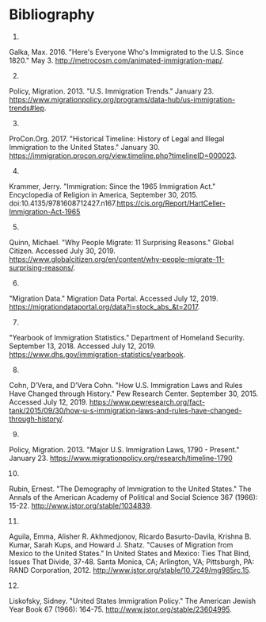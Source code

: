 # Bibliography

1.
Galka, Max. 2016. "Here's Everyone Who's Immigrated to the U.S. Since 1820." May 3. http://metrocosm.com/animated-immigration-map/.

2.
Policy, Migration. 2013. "U.S. Immigration Trends." January 23. https://www.migrationpolicy.org/programs/data-hub/us-immigration-trends#lep.

3.
ProCon.Org. 2017. "Historical Timeline: History of Legal and Illegal Immigration to the United States." January 30. https://immigration.procon.org/view.timeline.php?timelineID=000023.

4.
Krammer, Jerry. "Immigration: Since the 1965 Immigration Act." Encyclopedia of Religion in America, September 30, 2015. doi:10.4135/9781608712427.n167.https://cis.org/Report/HartCeller-Immigration-Act-1965

5.
Quinn, Michael. "Why People Migrate: 11 Surprising Reasons." Global Citizen. Accessed July 30, 2019. https://www.globalcitizen.org/en/content/why-people-migrate-11-surprising-reasons/.

6.
"Migration Data." Migration Data Portal. Accessed July 12, 2019. https://migrationdataportal.org/data?i=stock_abs_&t=2017.

7.
"Yearbook of Immigration Statistics." Department of Homeland Security. September 13, 2018. Accessed July 12, 2019. https://www.dhs.gov/immigration-statistics/yearbook.

8.
Cohn, D’Vera, and D’Vera Cohn. "How U.S. Immigration Laws and Rules Have Changed through History." Pew Research Center. September 30, 2015. Accessed July 12, 2019. https://www.pewresearch.org/fact-tank/2015/09/30/how-u-s-immigration-laws-and-rules-have-changed-through-history/.

9.
Policy, Migration. 2013. "Major U.S. Immigration Laws, 1790 - Present." January 23. https://www.migrationpolicy.org/research/timeline-1790

10.
Rubin, Ernest. "The Demography of Immigration to the United States." The Annals of the American Academy of Political and Social Science 367 (1966): 15-22. http://www.jstor.org/stable/1034839.

11.
Aguila, Emma, Alisher R. Akhmedjonov, Ricardo Basurto-Davila, Krishna B. Kumar, Sarah Kups, and Howard J. Shatz. "Causes of Migration from Mexico to the United States." In United States and Mexico: Ties That Bind, Issues That Divide, 37-48. Santa Monica, CA; Arlington, VA; Pittsburgh, PA: RAND Corporation, 2012. http://www.jstor.org/stable/10.7249/mg985rc.15.

12.
Liskofsky, Sidney. "United States Immigration Policy." The American Jewish Year Book 67 (1966): 164-75. http://www.jstor.org/stable/23604995.
